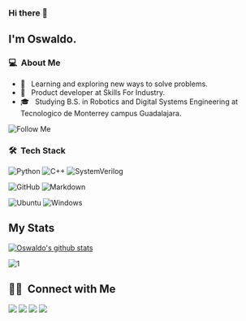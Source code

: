 ### Hi there 👋

## I'm Oswaldo.

### 💻 &nbsp;About Me 

- 🧠 &nbsp; Learning and exploring new ways to solve problems.
- 🤖 &nbsp; Product developer at Skills For Industry.
- 🎓 &nbsp; Studying B.S. in Robotics and Digital Systems Engineering at Tecnologico de Monterrey campus Guadalajara.

![Follow Me](https://img.shields.io/github/followers/OSWA00.svg?style=social&label=Follow&maxAge=2592000)


### 🛠 &nbsp;Tech Stack

![Python](https://img.shields.io/badge/Python-3776AB?style=for-the-badge&logo=python&logoColor=white)
![C++](https://img.shields.io/badge/C%2B%2B-00599C?style=for-the-badge&logo=c%2B%2B&logoColor=white)
![SystemVerilog](https://img.shields.io/badge/SystemVerilog-00629B?style=for-the-badge&logo=IEEE&logoColor=white)
  
![GitHub](https://img.shields.io/badge/GitHub-100000?style=for-the-badge&logo=github&logoColor=white)
![Markdown](https://img.shields.io/badge/Markdown-000000?style=for-the-badge&logo=markdown&logoColor=white)

![Ubuntu](https://img.shields.io/badge/Ubuntu-E95420?style=for-the-badge&logo=ubuntu&logoColor=white)
![Windows](https://img.shields.io/badge/Windows-0078D6?style=for-the-badge&logo=windows&logoColor=white)

## My Stats
[![Oswaldo's github stats](https://github-readme-stats.vercel.app/api?username=OSWA00&theme=blue-green)](https://github.com/OSWA00/github-readme-stats)

![1](https://github-readme-stats.vercel.app/api/top-langs/?username=OSWA00&theme=blue-green)


##  🤝🏻 &nbsp;Connect with Me

<p align="center">

<a href="https://www.linkedin.com/in/oswaldo-ernesto-hernandez/"><img src="https://img.shields.io/badge/LinkedIn-0077B5?style=for-the-badge&logo=linkedin&logoColor=white"/></a>
<a href="mailto:oswahdez00@gmail.com"><img src="https://img.shields.io/badge/Gmail-D14836?style=for-the-badge&logo=gmail&logoColor=white"/></a>
<a href="https://twitter.com/oswahdez00"><img src="https://img.shields.io/badge/Twitter-1DA1F2?style=for-the-badge&logo=twitter&logoColor=white"/></a>
<a href="https://oswahdez00.medium.com/"><img src="https://img.shields.io/badge/Medium-12100E?style=for-the-badge&logo=medium&logoColor=white"/></a>

